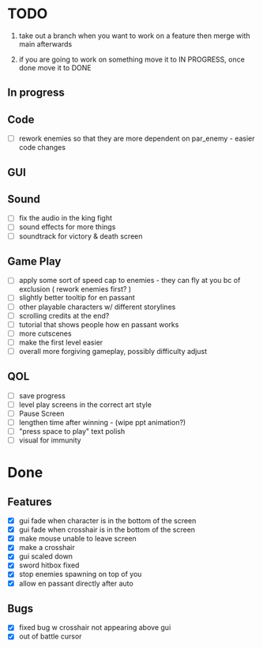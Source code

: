 # TODO
1) take out a branch when you want to work on a feature then merge with main afterwards

2) if you are going to work on something move it to IN PROGRESS, once done move it to DONE
## In progress

## Code
- [ ] rework enemies so that they are more dependent on par_enemy - easier code changes

## GUI


## Sound
- [ ] fix the audio in the king fight
- [ ] sound effects for more things
- [ ] soundtrack for victory & death screen

## Game Play
- [ ] apply some sort of speed cap to enemies - they can fly at you bc of exclusion ( rework enemies first? )
- [ ] slightly better tooltip for en passant
- [ ] other playable characters w/ different storylines
- [ ] scrolling credits at the end?
- [ ] tutorial that shows people how en passant works
- [ ] more cutscenes
- [ ] make the first level easier
- [ ] overall more forgiving gameplay, possibly difficulty adjust

## QOL
- [ ] save progress
- [ ] level play screens in the correct art style
- [ ] Pause Screen
- [ ] lengthen time after winning - (wipe ppt animation?)
- [ ] "press space to play" text polish
- [ ] visual for immunity

# Done
## Features
- [x] gui fade when character is in the bottom of the screen
- [x] gui fade when crosshair is in the bottom of the screen
- [x] make mouse unable to leave screen
- [x] make a crosshair
- [x] gui scaled down
- [x] sword hitbox fixed
- [x] stop enemies spawning on top of you
- [x] allow en passant directly after auto
## Bugs
- [x] fixed bug w crosshair not appearing above gui
- [x] out of battle cursor
